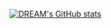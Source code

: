 [![DREAM's GitHub stats](https://github-readme-stats.vercel.app/api?username=kidsdream&theme=vue-dark&show_icons=true)](https://github.com/mo-ri-regen/github-readme-stats)

